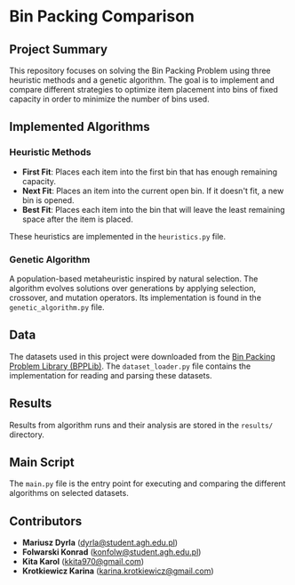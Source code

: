# Bin Packing Comparison

## Project Summary
This repository focuses on solving the Bin Packing Problem using three heuristic methods and a genetic algorithm. The goal is to implement and compare different strategies to optimize item placement into bins of fixed capacity in order to minimize the number of bins used.

## Implemented Algorithms

### Heuristic Methods
- **First Fit**: Places each item into the first bin that has enough remaining capacity.
- **Next Fit**: Places an item into the current open bin. If it doesn't fit, a new bin is opened.
- **Best Fit**: Places each item into the bin that will leave the least remaining space after the item is placed.

These heuristics are implemented in the `heuristics.py` file.

### Genetic Algorithm
A population-based metaheuristic inspired by natural selection. The algorithm evolves solutions over generations by applying selection, crossover, and mutation operators. Its implementation is found in the `genetic_algorithm.py` file.

## Data
The datasets used in this project were downloaded from the [Bin Packing Problem Library (BPPLib)](https://site.unibo.it/operations-research/en/research/bpplib-a-bin-packing-problem-library). The `dataset_loader.py` file contains the implementation for reading and parsing these datasets.

## Results
Results from algorithm runs and their analysis are stored in the `results/` directory. 

## Main Script
The `main.py` file is the entry point for executing and comparing the different algorithms on selected datasets.

## Contributors
- **Mariusz Dyrla** (<dyrla@student.agh.edu.pl>)
- **Folwarski Konrad** (<konfolw@student.agh.edu.pl>)
- **Kita Karol** (<kkita970@gmail.com>)
- **Krotkiewicz Karina** (<karina.krotkiewicz@gmail.com>)

